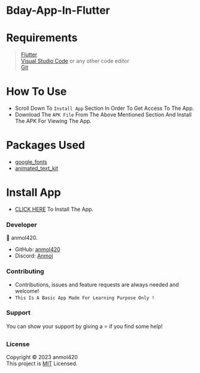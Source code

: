 # Bday-App-In-Flutter

<h1>Requirements</h1>

>[Flutter](https://docs.flutter.dev/) <br>
[Visual Studio Code](https://code.visualstudio.com/) or any other code editor <br>
[Git](https://git-scm.com/downloads)

<h1>How To Use</h1>

- Scroll Down To `Install App` Section In Order To Get Access To The App.
- Download The `APK File` From The Above Mentioned Section And Install The APK For Viewing The App.

<h1>Packages Used</h1>

- [google_fonts](https://pub.dev/packages/google_fonts)
- [animated_text_kit](https://pub.dev/packages/animated_text_kit)

<h1>Install App</h1>

- [CLICK HERE](https://drive.google.com/u/2/uc?id=1OzCgeu4GUS_bvRUywNov9N2rhFFPILk3&export=download) To Install The App.

<h3>Developer</h3>

👤 anmol420.
- GitHub: [anmol420](https://www.github.com/anmol420)
- Discord: [Anmol](https://www.discord.com/users/875986400649052191)

<h3>Contributing</h3>

- Contributions, issues and feature requests are always needed and welcome!
- `This Is A Basic App Made For Learning Purpose Only !`

<h3>Support</h3>

You can show your support by giving a ⭐ if you find some help!

<h3>License</h3>

Copyright © 2023 anmol420<br>
This project is [MIT](https://en.wikipedia.org/wiki/MIT_License) Licensed.
